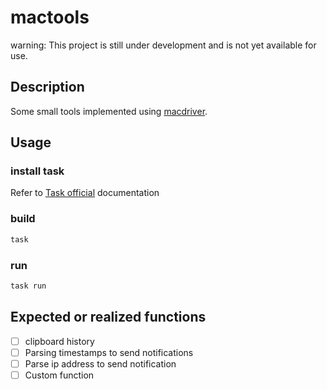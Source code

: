# mactools

warning: This project is still under development and is not yet available for use.

## Description

Some small tools implemented using [macdriver](https://github.com/progrium/macdriver).

## Usage

### install task

Refer to [Task official](https://taskfile.dev/installation/) documentation

### build

```bash
task 
```

### run

```bash
task run
``` 

## Expected or realized functions

- [ ] clipboard history
- [ ] Parsing timestamps to send notifications
- [ ] Parse ip address to send notification
- [ ] Custom function

